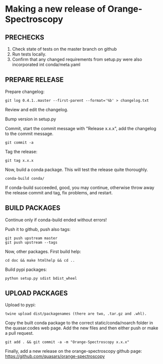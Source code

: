 Making a new release of Orange-Spectroscopy
===========================================


PRECHECKS
---------

1. Check state of tests on the master branch on github
2. Run tests locally.
3. Confirm that any changed requirements from setup.py were also 
   incorporated int conda/meta.yaml


PREPARE RELEASE
---------------

Prepare changelog:

    git log 0.4.1..master --first-parent --format='%b' > changelog.txt

Review and edit the changelog.

Bump version in setup.py

Commit, start the commit message with "Release x.x.x", add the 
changelog to the commit message.

    git commit -a

Tag the release:

    git tag x.x.x

Now, build a conda package. This will test the release quite thoroughly.

    conda-build conda/

If conda-build succeeded, good, you may continue, otherwise throw away the
release commit and tag, fix problems, and restart.


BUILD PACKAGES
--------------

Continue only if conda-build ended without errors!

Push it to github, push also tags:

    git push upstream master
    git push upstream --tags

Now, other packages. First build help:

    cd doc && make htmlhelp && cd ..

Build pypi packages:

    python setup.py sdist bdist_wheel


UPLOAD PACKAGES
---------------

Upload to pypi:

    twine upload dist/packagenames (there are two, .tar.gz and .whl).

Copy the built conda package to the correct static/conda/noarch folder in 
the quasar.codes web page. Add the new files and then either push or 
make a pull request.
  
    git add . && git commit -a -m "Orange-Spectroscopy x.x.x"

Finally, add a new release on the orange-spectroscopy github page:
https://github.com/quasars/orange-spectroscopy
